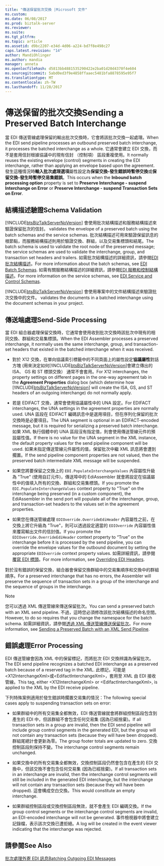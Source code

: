```yaml
---
title: "傳送保留批次交換 |Microsoft 文件"
ms.custom: 
ms.date: 06/08/2017
ms.prod: biztalk-server
ms.reviewer: 
ms.suite: 
ms.tgt_pltfrm: 
ms.topic: article
ms.assetid: d9bc2207-e34d-4d06-a224-bd7f8e498c27
caps.latest.revision: "14"
author: MandiOhlinger
ms.author: mandia
manager: anneta
ms.openlocfilehash: d5813bb4881535290422e2ba01d20d4370f4e604
ms.sourcegitcommit: 5abd0ed3f9e4858ffaaec5481bfa8878595e95f7
ms.translationtype: MT
ms.contentlocale: zh-TW
ms.lasthandoff: 11/28/2017
---
```

# <a name="sending-a-preserved-batch-interchange"></a><span data-ttu-id="21562-102">傳送保留的批次交換</span><span class="sxs-lookup"><span data-stu-id="21562-102">Sending a Preserved Batch Interchange</span></span>
<span data-ttu-id="21562-103">當 EDI 傳送管線處理保留的輸出批次交換時，它會將該批次交換一起處理。</span><span class="sxs-lookup"><span data-stu-id="21562-103">When the EDI send pipeline processes an outbound preserved batch interchange, it processes the batched interchange as a whole.</span></span> <span data-ttu-id="21562-104">它通常會建立 EDI 交換，而不是套用信封根據協議中的現有信封 （控制項） 區段重複使用。</span><span class="sxs-lookup"><span data-stu-id="21562-104">It normally reuses the existing envelope (control) segments in creating the EDI interchange, rather than applying an envelope based upon the agreement.</span></span> <span data-ttu-id="21562-105">發生這種情況時**輸入批次處理選項**屬性設定為**保留交換-發生錯誤時暫停交換**或**保留交換-發生時暫停交易集錯誤**。</span><span class="sxs-lookup"><span data-stu-id="21562-105">This occurs when the **Inbound batch processing option** property is set to **Preserve Interchange - suspend Interchange on Error** or **Preserve Interchange - suspend Transaction Sets on Error**.</span></span>  
  
## <a name="schema-validation"></a><span data-ttu-id="21562-106">結構描述驗證</span><span class="sxs-lookup"><span data-stu-id="21562-106">Schema Validation</span></span>  
 [!INCLUDE[btsBizTalkServerNoVersion](../includes/btsbiztalkservernoversion-md.md)]<span data-ttu-id="21562-107"> 會使用批次結構描述和服務結構描述來驗證保留批次的信封。</span><span class="sxs-lookup"><span data-stu-id="21562-107"> validates the envelope of a preserved batch using the batch schemas and the service schemas.</span></span> <span data-ttu-id="21562-108">批次結構描述可用來驗證保留訊息的根節點，而服務結構描述則用於驗證交換、群組，以及交易集標頭和結尾。</span><span class="sxs-lookup"><span data-stu-id="21562-108">The batch schema is used to validate the root node of the preserved message; the service schemas are used to validate the interchange, group, and transaction set headers and trailers.</span></span> <span data-ttu-id="21562-109">如需批次結構描述的詳細資訊，請參閱[EDI 批次結構描述](../core/edi-batch-schemas.md)。</span><span class="sxs-lookup"><span data-stu-id="21562-109">For more information about the batch schemas, see [EDI Batch Schemas](../core/edi-batch-schemas.md).</span></span> <span data-ttu-id="21562-110">如需有關服務結構描述的詳細資訊，請參閱[EDI 服務和控制結構描述](../core/edi-service-and-control-schemas.md)。</span><span class="sxs-lookup"><span data-stu-id="21562-110">For more information on the service schemas, see [EDI Service and Control Schemas](../core/edi-service-and-control-schemas.md).</span></span>  
  
 [!INCLUDE[btsBizTalkServerNoVersion](../includes/btsbiztalkservernoversion-md.md)]<span data-ttu-id="21562-111"> 會使用專案中的文件結構描述來驗證批次交換中的文件。</span><span class="sxs-lookup"><span data-stu-id="21562-111"> validates the documents in a batched interchange using the document schemas in your project.</span></span>  
  
## <a name="send-side-processing"></a><span data-ttu-id="21562-112">傳送端處理</span><span class="sxs-lookup"><span data-stu-id="21562-112">Send-Side Processing</span></span>  
 <span data-ttu-id="21562-113">當 EDI 組合器處理保留交換時，它通常會使用收到批次交換時該批次中現有的相同交換、群組和交易集標頭。</span><span class="sxs-lookup"><span data-stu-id="21562-113">When the EDI Assembler processes a preserved interchange, it normally uses the same interchange, group, and transaction-set headers that existed in the batched interchange when it was received.</span></span>  
  
-   <span data-ttu-id="21562-114">對於 X12 交換，在單向協議索引標籤中的不同頁面上的屬性設定**協議屬性**對話方塊 (用來決定如何[!INCLUDE[btsBizTalkServerNoVersion](../includes/btsbiztalkservernoversion-md.md)]會建立傳出的 ISA、 GS 和 ST 標頭交換） 通常不會套用。</span><span class="sxs-lookup"><span data-stu-id="21562-114">For X12 interchanges, the property settings on different pages in the one-way agreement tab in the **Agreement Properties** dialog box (which determine how [!INCLUDE[btsBizTalkServerNoVersion](../includes/btsbiztalkservernoversion-md.md)] will create the ISA, GS, and ST headers of an outgoing interchange) do not normally apply.</span></span>  
  
-   <span data-ttu-id="21562-115">若是 EDIFACT 交換，通常會使用協議屬性中的 UNA 設定。</span><span class="sxs-lookup"><span data-stu-id="21562-115">For EDIFACT interchanges, the UNA settings in the agreement properties are normally used.</span></span> <span data-ttu-id="21562-116">UNA 區段在 EDIFACT 編碼訊息中是選用項目，但在序列化保留的批次交換時是必要項目。</span><span class="sxs-lookup"><span data-stu-id="21562-116">The UNA segment is optional in an EDIFACT-encoded message, but it is required for serializing a preserved batch interchange.</span></span> <span data-ttu-id="21562-117">如果 XML 執行個體中的 UNA 區段沒有指定值，則會使用傳送管線元件的預設屬性值。</span><span class="sxs-lookup"><span data-stu-id="21562-117">If there is no value for the UNA segment in the XML instance, the default property values for the send pipeline component will be used.</span></span> <span data-ttu-id="21562-118">如果未指定傳送管線元件屬性的值，保留批次中繼 XML 訊息將會遭到擱置。</span><span class="sxs-lookup"><span data-stu-id="21562-118">If the send pipeline component properties are not valued, then the preserved batch intermediate XML message will be suspended.</span></span>  
  
-   <span data-ttu-id="21562-119">如果您將要保留之交換上的 `EDI.PopulateInterchangeValues` 內容屬性升級為 "True" (使用自訂元件)，傳送埠中的 EdiAssembler 就會將設定在協議屬性中的值填入所有的交換、群組和交易集標頭。</span><span class="sxs-lookup"><span data-stu-id="21562-119">If you promote the `EDI.PopulateInterchangeValues` context property to "True" on the interchange being preserved (in a custom component), the EdiAssembler in the send port will populate all of the interchange, group, and transaction-set headers to the values set in the agreement properties.</span></span>  
  
-   <span data-ttu-id="21562-120">如果您在傳送管線處理 `EDIOverride.OverrideEdiHeader` 內容屬性之前，在交換上將它升級為 "True"，則可以透過設定適當的 `EDIOverride` 內容屬性值來覆寫輸出文件的信封值。</span><span class="sxs-lookup"><span data-stu-id="21562-120">If you promote the `EDIOverride.OverrideEdiHeader` context property to “True” on the interchange before it is processed by the send pipeline, you can override the envelope values for the outbound document by setting the appropriate `EDIOverride` context property values.</span></span> <span data-ttu-id="21562-121">如需詳細資訊，請參閱[覆寫 EDI 標頭](../core/overriding-edi-headers.md)。</span><span class="sxs-lookup"><span data-stu-id="21562-121">For more information, see [Overriding EDI Headers](../core/overriding-edi-headers.md).</span></span>  
  
 <span data-ttu-id="21562-122">對於沒有錯誤的保留交換，組合器會保留交換群組中的交易集順序和交換中的群組順序。</span><span class="sxs-lookup"><span data-stu-id="21562-122">For a preserved interchange that has no errors, the Assembler will preserve the sequence of transaction sets in a group of the interchange and the sequence of groups in the interchange.</span></span>  
  
> [!NOTE]
>  <span data-ttu-id="21562-123">您可以透過 XML 傳送管線來傳送保留批次。</span><span class="sxs-lookup"><span data-stu-id="21562-123">You can send a preserved batch with an XML send pipeline.</span></span> <span data-ttu-id="21562-124">不過，這時您必須修改該批次結構描述的命名空間。</span><span class="sxs-lookup"><span data-stu-id="21562-124">However, to do so requires that you change the namespace for the batch schema.</span></span> <span data-ttu-id="21562-125">如需詳細資訊，請參閱[透過 XML 傳送管線傳送保留批次](../core/sending-a-preserved-batch-with-an-xml-send-pipeline.md)。</span><span class="sxs-lookup"><span data-stu-id="21562-125">For more information, see [Sending a Preserved Batch with an XML Send Pipeline](../core/sending-a-preserved-batch-with-an-xml-send-pipeline.md).</span></span>  
  
## <a name="error-processing"></a><span data-ttu-id="21562-126">錯誤處理</span><span class="sxs-lookup"><span data-stu-id="21562-126">Error Processing</span></span>  
 <span data-ttu-id="21562-127">EDI 傳送管線會因為 XML 中的保留標記，而將批次 EDI 交換辨識為保留批次。</span><span class="sxs-lookup"><span data-stu-id="21562-127">The EDI send pipeline recognizes a batched EDI interchange as a preserved batch because of a reserved tag in the XML.</span></span> <span data-ttu-id="21562-128">此標記，可能是\<X12InterchangeXml\>或\<EdifactInterchangeXml\>，套用至 XML 由 EDI 接收管線。</span><span class="sxs-lookup"><span data-stu-id="21562-128">This tag, either \<X12InterchangeXml\> or \<EdifactInterchangeXml\>, is applied to the XML by the EDI receive pipeline.</span></span>  
  
 <span data-ttu-id="21562-129">下列特殊案例適用於發生錯誤時擱置交易集的情況：</span><span class="sxs-lookup"><span data-stu-id="21562-129">The following special cases apply to suspending transaction sets on error:</span></span>  
  
-   <span data-ttu-id="21562-130">如果群組中的所有交易集全都無效，EDI 傳送管線就會將群組控制區段包含到產生的 EDI 中，但該群組不會包含任何交易集 (因為已經捨棄)。</span><span class="sxs-lookup"><span data-stu-id="21562-130">If all transaction sets in a group are invalid, then the EDI send pipeline will include group control segments in the generated EDI, but the group will not contain any transaction sets (because they will have been dropped).</span></span> <span data-ttu-id="21562-131">群組尾總計會更新為零。</span><span class="sxs-lookup"><span data-stu-id="21562-131">The group footer totals are updated to zero.</span></span> <span data-ttu-id="21562-132">交換控制區段則保持不變。</span><span class="sxs-lookup"><span data-stu-id="21562-132">The interchange control segments remain unchanged.</span></span>  
  
-   <span data-ttu-id="21562-133">如果交換中的所有交易集全都無效，交換控制區段仍然會包含在產生的 EDI 交換中，但該交換不會包含任何交易集 (因為已經捨棄)。</span><span class="sxs-lookup"><span data-stu-id="21562-133">If all transaction sets in an interchange are invalid, then the interchange control segments will still be included in the generated EDI interchange, but the interchange will not contain any transaction sets (because they will have been dropped).</span></span> <span data-ttu-id="21562-134">這會構成空白交換。</span><span class="sxs-lookup"><span data-stu-id="21562-134">This would constitute an empty interchange.</span></span>  
  
-   <span data-ttu-id="21562-135">如果群組控制區段或交換控制區段無效，就不會產生 EDI 編碼交換。</span><span class="sxs-lookup"><span data-stu-id="21562-135">If the group control segments or the interchange control segments are invalid, an EDI-encoded interchange will not be generated.</span></span> <span data-ttu-id="21562-136">事件檢視器中將會建立記錄檔，表示該次交換已遭拒絕。</span><span class="sxs-lookup"><span data-stu-id="21562-136">A log will be created in the event viewer indicating that the interchange was rejected.</span></span>  
  
## <a name="see-also"></a><span data-ttu-id="21562-137">請參閱</span><span class="sxs-lookup"><span data-stu-id="21562-137">See Also</span></span>  
 [<span data-ttu-id="21562-138">批次處理外寄 EDI 訊息</span><span class="sxs-lookup"><span data-stu-id="21562-138">Batching Outgoing EDI Messages</span></span>](../core/batching-outgoing-edi-messages.md)
